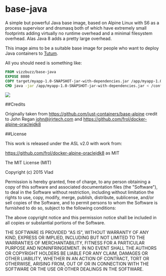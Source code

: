 # base-java 

A simple but powerful Java base image, based on Alpine Linux with S6 as a process supervisor and dnsmasq both of which have extremely small footprints adding virtually no runtime overhead and a minimal filesystem overhead. Alas Java 8 adds a pretty large overhead.

This image aims to be a suitable base image for people who want to deploy Java containers to [Tutum](http://tutum.co).

All you should need is something like:

```Dockerfile
FROM vizzbuzz/base-java
EXPOSE 8080
COPY target/myapp-1.0-SNAPSHOT-jar-with-dependencies.jar /app/myapp-1.0-SNAPSHOT-jar-with-dependencies.jar
CMD java -jar /app/myapp-1.0-SNAPSHOT-jar-with-dependencies.jar < /conf/conf.yml

```
[![](https://badge.imagelayers.io/vizzbuzz/base-java.svg)](https://imagelayers.io/?images=vizzbuzz/base-java:latest 'Get your own badge on imagelayers.io')

##Credits

Originally taken from https://github.com/just-containers/base-alpine credit to John Regan <john@jrjrtech.com> and https://github.com/frol/docker-alpine-oraclejdk8 


##License

This work is released under the ASL v2.0 with work from:

https://github.com/frol/docker-alpine-oraclejdk8 as MIT

The MIT License (MIT)

Copyright (c) 2015 Vlad

Permission is hereby granted, free of charge, to any person obtaining a copy
of this software and associated documentation files (the "Software"), to deal
in the Software without restriction, including without limitation the rights
to use, copy, modify, merge, publish, distribute, sublicense, and/or sell
copies of the Software, and to permit persons to whom the Software is
furnished to do so, subject to the following conditions:

The above copyright notice and this permission notice shall be included in all
copies or substantial portions of the Software.

THE SOFTWARE IS PROVIDED "AS IS", WITHOUT WARRANTY OF ANY KIND, EXPRESS OR
IMPLIED, INCLUDING BUT NOT LIMITED TO THE WARRANTIES OF MERCHANTABILITY,
FITNESS FOR A PARTICULAR PURPOSE AND NONINFRINGEMENT. IN NO EVENT SHALL THE
AUTHORS OR COPYRIGHT HOLDERS BE LIABLE FOR ANY CLAIM, DAMAGES OR OTHER
LIABILITY, WHETHER IN AN ACTION OF CONTRACT, TORT OR OTHERWISE, ARISING FROM,
OUT OF OR IN CONNECTION WITH THE SOFTWARE OR THE USE OR OTHER DEALINGS IN THE
SOFTWARE.


